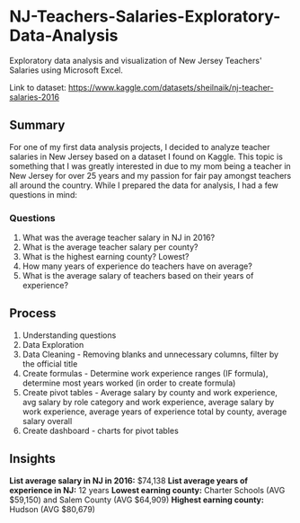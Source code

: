 # NJ-Teachers-Salaries-Exploratory-Data-Analysis
Exploratory data analysis and visualization of New Jersey Teachers' Salaries using Microsoft Excel. 


Link to dataset: https://www.kaggle.com/datasets/sheilnaik/nj-teacher-salaries-2016

## Summary
For one of my first data analysis projects, I decided to analyze teacher salaries in New Jersey based on a dataset I found on Kaggle. This topic is something that I was greatly interested in due to my mom being a teacher in New Jersey for over 25 years and my passion for fair pay amongst teachers all around the country. While I prepared the data for analysis, I had a few questions in mind:

### Questions
1. What was the average teacher salary in NJ in 2016?
2. What is the average teacher salary per county?
3. What is the highest earning county? Lowest?
4. How many years of experience do teachers have on average?
5. What is the average salary of teachers based on their years of experience? 

## Process
1. Understanding questions
2. Data Exploration
3. Data Cleaning - Removing blanks and unnecessary columns, filter by the official title
4. Create formulas - Determine work experience ranges (IF formula), determine most years worked (in order to create formula)
5. Create pivot tables - Average salary by county and work experience, avg salary by role category and work experience, average salary by work experience, average years of experience total by county, average salary overall
6. Create dashboard - charts for pivot tables

## Insights
**List average salary in NJ in 2016:** $74,138
**List average years of experience in NJ:** 12 years
**Lowest earning county:** Charter Schools (AVG $59,150) and Salem County (AVG $64,909)
**Highest earning county:** Hudson (AVG $80,679)

